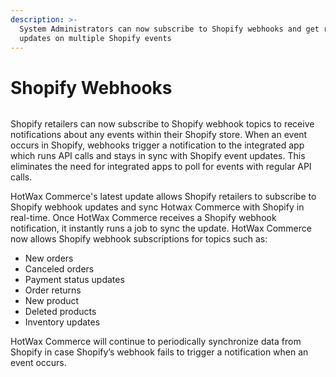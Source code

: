 ```yaml
---
description: >-
  System Administrators can now subscribe to Shopify webhooks and get real-time
  updates on multiple Shopify events
---
```


# Shopify Webhooks

<figure><img src="https://www.hotwax.co/hubfs/Product%20Updates%20and%20Release%20Notes/2023/January%202023/Product%20Update/Feature%20Image/PU%205-%20Shopify%20Webhooks.png" alt=""><figcaption></figcaption></figure>

&#x20;Shopify retailers can now subscribe to Shopify webhook topics to receive notifications about any events within their Shopify store. When an event occurs in Shopify, webhooks trigger a notification to the integrated app which runs API calls and stays in sync with Shopify event updates. This eliminates the need for integrated apps to poll for events with regular API calls.

HotWax Commerce's latest update allows Shopify retailers to subscribe to Shopify webhook updates and sync Hotwax Commerce with Shopify in real-time. Once HotWax Commerce receives a Shopify webhook notification, it instantly runs a job to sync the update. HotWax Commerce now allows Shopify webhook subscriptions for topics such as:

* New orders
* Canceled orders
* Payment status updates
* Order returns
* New product&#x20;
* Deleted products
* Inventory updates

HotWax Commerce will continue to periodically synchronize data from Shopify in case Shopify’s webhook fails to trigger a notification when an event occurs.
